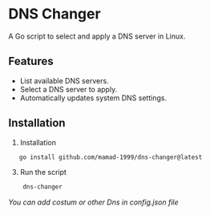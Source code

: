 # DNS Changer

A Go script to select and apply a DNS server in Linux.

## Features

- List available DNS servers.
- Select a DNS server to apply.
- Automatically updates system DNS settings.

## Installation

1. Installation

```bash
   go install github.com/mamad-1999/dns-changer@latest
```
3. Run the script
   
```bash
    dns-changer
```

*You can add costum or other Dns in config.json file*


